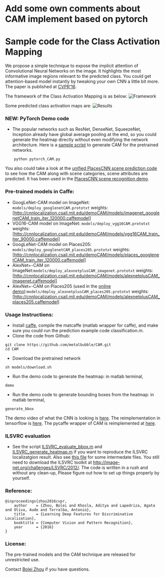 # Add some own comments about CAM implement based on pytorch


# Sample code for the Class Activation Mapping
We propose a simple technique to expose the implicit attention of Convolutional Neural Networks on the image. It highlights the most informative image regions relevant to the predicted class. You could get attention-based model instantly by tweaking your own CNN a little bit more. The paper is published at [CVPR'16](http://arxiv.org/pdf/1512.04150.pdf).

The framework of the Class Activation Mapping is as below:
![Framework](http://cnnlocalization.csail.mit.edu/framework.jpg)

Some predicted class activation maps are:
![Results](http://cnnlocalization.csail.mit.edu/example.jpg)

### NEW: PyTorch Demo code
* The popular networks such as ResNet, DenseNet, SqueezeNet, Inception already have global average pooling at the end, so you could generate the heatmap directly without even modifying the network architecture. Here is a [sample script](pytorch_CAM.py) to generate CAM for the pretrained networks.
```
    python pytorch_CAM.py
```
You also could take a look at the [unified PlacesCNN scene prediction code](https://github.com/CSAILVision/places365/blob/master/run_placesCNN_unified.py) to see how the CAM along with scene categories, scene attributes are predicted. It has been used in the [PlacesCNN scene recognition demo](http://places2.csail.mit.edu/demo.html).

### Pre-trained models in Caffe:
* GoogLeNet-CAM model on ImageNet: ```models/deploy_googlenetCAM.prototxt``` weights:[http://cnnlocalization.csail.mit.edu/demoCAM/models/imagenet_googlenetCAM_train_iter_120000.caffemodel]
* VGG16-CAM model on ImageNet: ```models/deploy_vgg16CAM.prototxt``` weights:[http://cnnlocalization.csail.mit.edu/demoCAM/models/vgg16CAM_train_iter_90000.caffemodel]
* GoogLeNet-CAM model on Places205: ```models/deploy_googlenetCAM_places205.prototxt``` weights:[http://cnnlocalization.csail.mit.edu/demoCAM/models/places_googlenetCAM_train_iter_120000.caffemodel]
* AlexNet+-CAM on ImageNet:```models/deploy_alexnetplusCAM_imagenet.prototxt``` weights:[http://cnnlocalization.csail.mit.edu/demoCAM/models/alexnetplusCAM_imagenet.caffemodel]
* AlexNet+-CAM on Places205 (used in the [online demo](http://places.csail.mit.edu/demo.html)):```models/deploy_alexnetplusCAM_places205.prototxt``` weights:[http://cnnlocalization.csail.mit.edu/demoCAM/models/alexnetplusCAM_places205.caffemodel]

### Usage Instructions:
* Install [caffe](https://github.com/BVLC/caffe), compile the matcaffe (matlab wrapper for caffe), and make sure you could run the prediction example code classification.m.
* Clone the code from Github:
```
git clone https://github.com/metalbubble/CAM.git
cd CAM
```
* Download the pretrained network
```
sh models/download.sh
```
* Run the demo code to generate the heatmap: in matlab terminal, 
```
demo
```
* Run the demo code to generate bounding boxes from the heatmap: in matlab terminal,
```
generate_bbox
```

The demo video of what the CNN is looking is [here](https://www.youtube.com/watch?v=fZvOy0VXWAI). The reimplementation in tensorflow is [here](https://github.com/jazzsaxmafia/Weakly_detector). The pycaffe wrapper of CAM is reimplemented at [here](https://github.com/gcucurull/CAM-Python).

### ILSVRC evaluation

* See the script [ILSVRC_evaluate_bbox.m](ILSVRC_evaluate_bbox.m) and [ILSVRC_generate_heatmap.m](ILSVRC_generate_heatmap.m) if you want to reproduce the ILSVRC localizatgion result. Also see [this file](http://cnnlocalization.csail.mit.edu/ILSVRC_evaluation_raw.tar.gz) for some intermedate files. You still need to download the ILSVRC toolkit at http://image-net.org/challenges/LSVRC/2012/. The code is written in a rush and without any clean-up, Please figure out how to set up things
  properly by yourself.

### Reference:
```
@inproceedings{zhou2016cvpr,
    author    = {Zhou, Bolei and Khosla, Aditya and Lapedriza, Agata and Oliva, Aude and Torralba, Antonio},
    title     = {Learning Deep Features for Discriminative Localization},
    booktitle = {Computer Vision and Pattern Recognition},
    year      = {2016}
}
```
### License:
The pre-trained models and the CAM technique are released for unrestricted use.

Contact [Bolei Zhou](http://people.csail.mit.edu/bzhou/) if you have questions.
    
